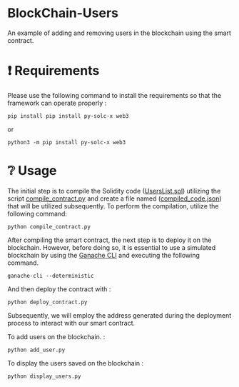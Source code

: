# BlockChain-Users
An example of adding and removing users in the blockchain using the smart contract.


# :exclamation: Requirements 

Please use the following command to install the requirements so that the framework can operate properly :

```
pip install pip install py-solc-x web3
```

or 

```
python3 -m pip install py-solc-x web3
```

# :grey_question: Usage

The initial step is to compile the Solidity code ([UsersList.sol](UsersList.sol)) utilizing the script [compile_contract.py](compile_contract.py) and create a file named ([compiled_code.json](compiled_code.json)) that will be utilized subsequently. To perform the compilation, utilize the following command:

```
python compile_contract.py
```

After compiling the smart contract, the next step is to deploy it on the blockchain. However, before doing so, it is essential to use a simulated blockchain by using the [Ganache CLI](https://www.npmjs.com/package/ganache-cli) and executing the following command.

```
ganache-cli --deterministic
```

And then deploy the contract with : 

```
python deploy_contract.py
```

Subsequently, we will employ the address generated during the deployment process to interact with our smart contract.

To add users on the blockchain. :

```
python add_user.py
```

To display the users saved on the blockchain : 

```
python display_users.py
```

